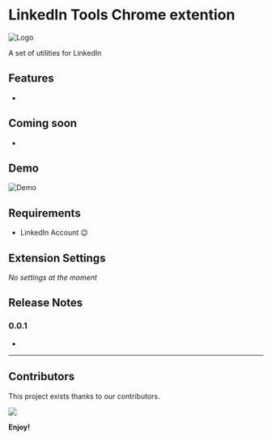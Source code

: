 # LinkedIn Tools Chrome extention

![Logo](https://raw.githubusercontent.com/shiralizadeh/linkedin-tools-chrome-extension/master/assets/logo-128.png)

A set of utilities for LinkedIn 

## Features

- 

## Coming soon

- 

## Demo

![Demo](https://raw.githubusercontent.com/shiralizadeh/linkedin-tools-chrome-extension/master/assets/demo.png)

## Requirements

- LinkedIn Account 😉

## Extension Settings

_No settings at the moment_

## Release Notes

### 0.0.1

- 

---

## **Contributors**

This project exists thanks to our contributors.

<a href="https://github.com/shiralizadeh/linkedin-tools-chrome-extension/graphs/contributors">
  <img src="https://contrib.rocks/image?repo=shiralizadeh/linkedin-tools-chrome-extension" />
</a>

**Enjoy!**
